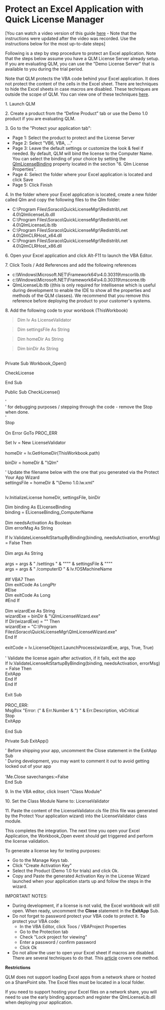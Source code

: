 # Protect an Excel Application with Quick License Manager

\[You can watch a video version of this guide [here](https://www.youtube.com/watch?v=gCgt1FkYojM) - Note that the instructions were updated after the video was recorded. Use the instructions below for the most up-to-date steps]

Following is a step by step procedure to protect an Excel application. Note that the steps below assume you have a QLM License Server already setup. If you are evaluating QLM, you can use the "Demo License Server" that is available to you during the trial period.

Note that QLM protects the VBA code behind your Excel application. It does not protect the content of the cells in the Excel sheet. There are techniques to hide the Excel sheets in case macros are disabled. These techniques are outside the scope of QLM. You can view one of these techniques [here](https://support.soraco.co/hc/en-us/articles/115005573403-How-to-prevent-an-Excel-sheet-from-opening-if-macros-are-disabled).

1\. Launch QLM

2\. Create a product from the “Define Product” tab or use the Demo 1.0 product if you are evaluating QLM.&#x20;

3\. Go to the "Protect your application tab":

* Page 1: Select the product to protect and the License Server
* Page 2: Select "VB6, VBA, ..."
* Page 3: Leave the default settings or customize the look & feel if needed. By default, QLM will bind the license to the Computer Name. You can select the binding of your choice by setting the [QlmLicenseBinding](https://support.soraco.co/hc/en-us/articles/360001183583-QlmLicense-LicenseBinding) property located in the section "6. Qlm License Properties".
* Page 4: Select the folder where your Excel application is located and click Save
* Page 5: Click Finish

4\. In the folder where your Excel application is located, create a new folder called Qlm and copy the following files to the Qlm folder:

* C:\Program Files\Soraco\QuickLicenseMgr\Redistrib\\.net 4.0\QlmlicenseLib.dll
* C:\Program Files\Soraco\QuickLicenseMgr\Redistrib\\.net 4.0\QlmLicenseLib.tlb
* C:\Program Files\Soraco\QuickLicenseMgr\Redistrib\\.net 4.0\QlmCLRHost\_x64.dll
* C:\Program Files\Soraco\QuickLicenseMgr\Redistrib\\.net 4.0\QlmCLRHost\_x86.dll

6\. Open your Excel application and click Alt-F11 to launch the VBA Editor.&#x20;

7\. Click Tools / Add References and add the following references

* c:\Windows\Microsoft.NET\Framework64\v4.0.30319\mscorlib.tlb
* c:\Windows\Microsoft.NET\Framework64\v4.0.30319\mscoree.tlb
* QlmLicenseLib.tlb ((this is only required for Intellisense which is useful during development to enable the IDE to show all the properties and methods of the QLM classes). We recommend that you remove this reference before deploying the product to your customer's systems.

8\. Add the following code to your workbook (ThisWorkbook)

> Dim lv As LicenseValidator

> Dim settingsFile As String

> Dim homeDir As String

> Dim binDir As String

\
Private Sub Workbook\_Open()

CheckLicense

End Sub

Public Sub CheckLicense()&#x20;

&#x20;   '\
&#x20;   ' for debugging purposes / stepping through the code - remove the Stop when done.\
&#x20;   '\
&#x20;   Stop\
\
&#x20;   On Error GoTo PROC\_ERR

&#x20;   Set lv = New LicenseValidator   \
\
&#x20;   homeDir = lv.GetHomeDir(ThisWorkbook.path)

&#x20;   binDir = homeDir & "\Qlm"

&#x20;   ' Update the filename below with the one that you generated via the Protect Your App Wizard\
&#x20;   settingsFile = homeDir & "\Demo 1.0.lw.xml"

&#x20;   \
&#x20;   lv.InitializeLicense homeDir, settingsFile, binDir

&#x20;   Dim binding As ELicenseBinding\
&#x20;   binding = ELicenseBinding\_ComputerName\
\
&#x20;   Dim needsActivation As Boolean\
&#x20;   Dim errorMsg As String

&#x20;   If lv.ValidateLicenseAtStartupByBinding(binding, needsActivation, errorMsg) = False Then\
\
&#x20;       Dim args As String\
\
&#x20;       args = args & " /settings " & """" & settingsFile & """"\
&#x20;       args = args & " /computerID " & lv.fOSMachineName\
\
&#x20;       \#If VBA7 Then\
&#x20;           Dim exitCode As LongPtr\
&#x20;       \#Else\
&#x20;           Dim exitCode As Long\
&#x20;       \#End If\
\
&#x20;       Dim wizardExe As String\
&#x20;       wizardExe = binDir & "\QlmLicenseWizard.exe"\
&#x20;       If Dir(wizardExe) = "" Then\
&#x20;           wizardExe = "C:\Program Files\Soraco\QuickLicenseMgr\QlmLicenseWizard.exe"\
&#x20;       End If\
\
&#x20;       exitCode = lv.LicenseObject.LaunchProcess(wizardExe, args, True, True)\
&#x20;        \
&#x20;       ' Validate the license again after activation, if it fails, exit the app\
&#x20;       If lv.ValidateLicenseAtStartupByBinding(binding, needsActivation, errorMsg) = False Then\
&#x20;           ExitApp\
&#x20;       End If\
&#x20;   End If\
\
&#x20;   Exit Sub\
\
PROC\_ERR:\
&#x20;   MsgBox "Error: (" & Err.Number & ") " & Err.Description, vbCritical\
&#x20;   Stop\
&#x20;   ExitApp\
\
End Sub

Private Sub ExitApp()

&#x20;   ' Before shipping your app, uncomment the Close statement in the ExitApp Sub\
&#x20;   ' During development, you may want to comment it out to avoid getting locked out of your app\
\
&#x20;   'Me.Close savechanges:=False\
End Sub

9\. In the VBA editor, click Insert "Class Module"

10\. Set the Class Module Name to: LicenseValidator

11\. Paste the content of the LicenseValidator.cls file (this file was generated by the Protect Your application wizard) into the LicenseValidator class module.

This completes the integration. The next time you open your Excel Application, the Workbook\_Open event should get triggered and perform the license validation.&#x20;

To generate a license key for testing purposes:

* Go to the Manage Keys tab.
* Click "Create Activation Key"
* Select the Product (Demo 1.0 for trials) and click Ok.
* Copy and Paste the generated Activation Key in the License Wizard launched when your application starts up and follow the steps in the wizard.

IMPORTANT NOTES:

* During development, if a license is not valid, the Excel workbook will still open. When ready, uncomment the **Close** statement in the **ExitApp** Sub.
* Do not forget to password protect your VBA code to protect it. To protect your VBA code:
  * In the VBA Editor, click Toos / VBAProject Properties
  * Go to the Protection tab
  * Check "Lock project for viewing"
  * Enter a password / confirm password
  * Click Ok
* Do not allow the user to open your Excel sheet if macros are disabled. There are several techniques to do that. This [article](https://support.soraco.co/hc/en-us/articles/115005573403-How-to-prevent-an-Excel-sheet-from-opening-if-macros-are-disabled) covers one method.

**Restrictions**

QLM does not support loading Excel apps from a network share or hosted on a SharePoint site. The Excel files must be located in a local folder.

If you need to support hosting your Excel files on a network share, you will need to use the early binding approach and register the QlmLicenseLib.dll when deploying your application.
